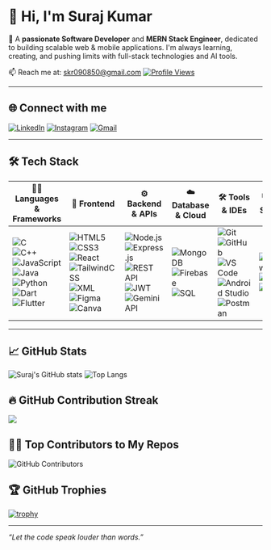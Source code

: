 # 👋 Hi, I'm Suraj Kumar

🚀 A **passionate Software Developer** and **MERN Stack Engineer**, dedicated to building scalable web & mobile applications. I'm always learning, creating, and pushing limits with full-stack technologies and AI tools.

📫 Reach me at: [skr090850@gmail.com](mailto:skr090850@gmail.com)
[![Profile Views](https://komarev.com/ghpvc/?username=skr090850&label=Profile%20views&color=0e75b6&style=flat)](https://github.com/skr090850)

---

## 🌐 Connect with me

[![LinkedIn](https://img.shields.io/badge/LinkedIn-%230077B5?style=for-the-badge&logo=linkedin&logoColor=white)](https://www.linkedin.com/in/-suraj-kumar-/) [![Instagram](https://img.shields.io/badge/Instagram-%23E4405F?style=for-the-badge&logo=instagram&logoColor=white)](https://www.instagram.com/suraj_._kumar/profilecard/?igsh=bGdpY3NocHZvNjNx) [![Gmail](https://img.shields.io/badge/Gmail-D14836?style=for-the-badge&logo=gmail&logoColor=white)](mailto:skr090850@gmail.com)

---

## 🛠️ Tech Stack

| 🧑‍💻 Languages & Frameworks | 🎨 Frontend | ⚙️ Backend & APIs | ☁️ Database & Cloud | 🛠 Tools & IDEs | 💻 OS & Security |
|----------------------------|-------------|------------------|----------------------|----------------|------------------|
| ![C](https://img.shields.io/badge/C-00599C?style=for-the-badge&logo=c&logoColor=white)<br>![C++](https://img.shields.io/badge/C++-004482?style=for-the-badge&logo=cplusplus&logoColor=white)<br>![JavaScript](https://img.shields.io/badge/JavaScript-F7DF1E?style=for-the-badge&logo=javascript&logoColor=black)<br>![Java](https://img.shields.io/badge/Java-ED8B00?style=for-the-badge&logo=java&logoColor=white)<br>![Python](https://img.shields.io/badge/Python-3776AB?style=for-the-badge&logo=python&logoColor=white)<br>![Dart](https://img.shields.io/badge/Dart-0175C2?style=for-the-badge&logo=dart&logoColor=white)<br>![Flutter](https://img.shields.io/badge/Flutter-02569B?style=for-the-badge&logo=flutter&logoColor=white) | ![HTML5](https://img.shields.io/badge/HTML5-e34c26?style=for-the-badge&logo=html5&logoColor=white)<br>![CSS3](https://img.shields.io/badge/CSS3-1572B6?style=for-the-badge&logo=css3&logoColor=white)<br>![React](https://img.shields.io/badge/React-20232A?style=for-the-badge&logo=react&logoColor=61DAFB)<br>![TailwindCSS](https://img.shields.io/badge/TailwindCSS-38bdf8?style=for-the-badge&logo=tailwind-css&logoColor=white)<br>![XML](https://img.shields.io/badge/XML-FF6600?style=for-the-badge&logo=xml&logoColor=white)<br>![Figma](https://img.shields.io/badge/Figma-F24E1E?style=for-the-badge&logo=figma&logoColor=white)<br>![Canva](https://img.shields.io/badge/Canva-00C4CC?style=for-the-badge&logo=canva&logoColor=white) | ![Node.js](https://img.shields.io/badge/Node.js-339933?style=for-the-badge&logo=node.js&logoColor=white)<br>![Express.js](https://img.shields.io/badge/Express.js-000000?style=for-the-badge&logo=express&logoColor=white)<br>![REST API](https://img.shields.io/badge/REST%20API-FF6F00?style=for-the-badge)<br>![JWT](https://img.shields.io/badge/JWT-000000?style=for-the-badge&logo=JSON%20web%20tokens&logoColor=white)<br>![Gemini API](https://img.shields.io/badge/Google%20Gemini-4285F4?style=for-the-badge&logo=google&logoColor=white) | ![MongoDB](https://img.shields.io/badge/MongoDB-4EA94B?style=for-the-badge&logo=mongodb&logoColor=white)<br>![Firebase](https://img.shields.io/badge/Firebase-ffca28?style=for-the-badge&logo=firebase&logoColor=black)<br>![SQL](https://img.shields.io/badge/SQL-4479A1?style=for-the-badge&logo=mysql&logoColor=white) | ![Git](https://img.shields.io/badge/Git-F05032?style=for-the-badge&logo=git&logoColor=white)<br>![GitHub](https://img.shields.io/badge/GitHub-181717?style=for-the-badge&logo=github&logoColor=white)<br>![VS Code](https://img.shields.io/badge/VS%20Code-007ACC?style=for-the-badge&logo=visual-studio-code&logoColor=white)<br>![Android Studio](https://img.shields.io/badge/Android%20Studio-3DDC84?style=for-the-badge&logo=android-studio&logoColor=white)<br>![Postman](https://img.shields.io/badge/Postman-f76935?style=for-the-badge&logo=postman&logoColor=white) | ![Windows](https://img.shields.io/badge/Windows-0078D6?style=for-the-badge&logo=windows&logoColor=white)<br>![Linux](https://img.shields.io/badge/Linux-FCC624?style=for-the-badge&logo=linux&logoColor=black)<br>![CCNA](https://img.shields.io/badge/CCNA-1D63ED?style=for-the-badge&logo=cisco&logoColor=white) |



---

## 📈 GitHub Stats

![Suraj's GitHub stats](https://github-readme-stats.vercel.app/api?username=skr090850&show_icons=true&theme=radical)
![Top Langs](https://github-readme-stats.vercel.app/api/top-langs/?username=skr090850&layout=compact&theme=radical)

## 🔥 GitHub Contribution Streak

![](https://nirzak-streak-stats.vercel.app/?user=skr090850&theme=radical&hide_border=false)

## 🧑‍💻 Top Contributors to My Repos

![GitHub Contributors](https://github-contributor-stats.vercel.app/api?username=skr090850&limit=5&theme=radical&combine_all_yearly_contributions=true)


## 🏆 GitHub Trophies

[![trophy](https://github-profile-trophy.vercel.app/?username=skr090850&theme=radical&row=1)](https://github.com/ryo-ma/github-profile-trophy)

---

_“Let the code speak louder than words.”_
